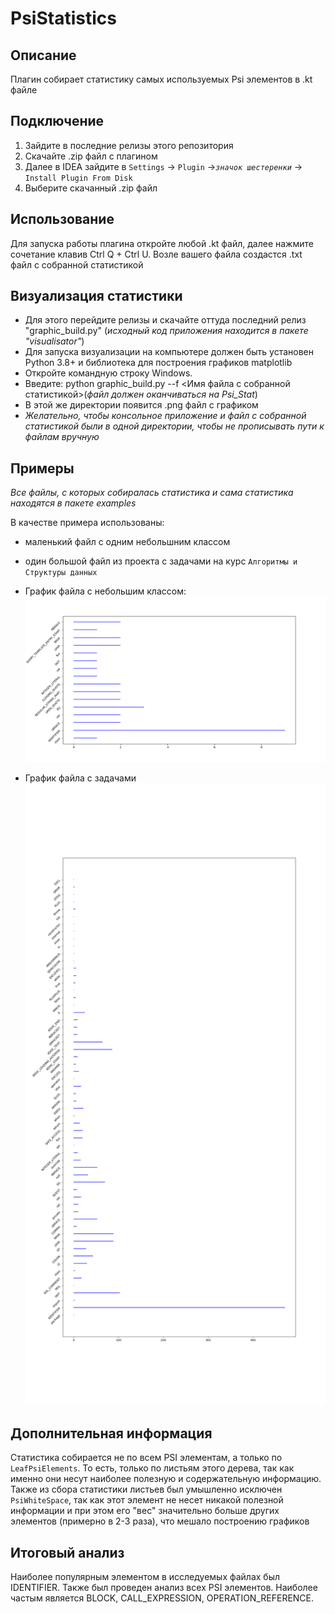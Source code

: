 # PsiStatistics


## Описание
Плагин собирает статистику самых используемых Psi элементов в .kt файле

## Подключение
1. Зайдите в последние релизы этого репозитория
2. Скачайте .zip файл с плагином
3. Далее в IDEA зайдите в `Settings` -> `Plugin` ->*`значок шестеренки`* -> `Install Plugin From Disk`
4. Выберите скачанный .zip файл

## Использование
Для запуска работы плагина откройте любой .kt файл, далее нажмите сочетание клавив Ctrl Q + Ctrl U.
Возле вашего файла создастся .txt файл с собранной статистикой

## Визуализация статистики
 - Для этого перейдите релизы и скачайте оттуда последний релиз "graphic_build.py" (*исходный код приложения находится в пакете "visualisator"*)
 - Для запуска визуализации на компьютере должен быть установен Python 3.8+ и библиотека для построения графиков matplotlib
 - Откройте командную строку Windows. 
 - Введите: python graphic_build.py --f <Имя файла с собранной статистикой>(*файл должен оканчиваться на Psi_Stat*)
 - В этой же директории появится .png файл с графиком
 - *Желательно, чтобы консольное приложение и файл с собранной статистикой были в одной директории, чтобы не прописывать пути к файлам вручную*

## Примеры
*Все файлы, с которых собиралась статистика и сама статистика находятся в пакете examples*

В качестве примера использованы:
 - маленький файл с одним небольшним классом 
 - один большой файл из проекта с задачами на курс `Алгоритмы и Структуры данных`


 - График файла с небольшим классом:  
![alt-текст](https://github.com/yantimirov-timur/PsiStatistics/blob/master/examples/plots/PsiStatisticStudent.kt_PsiStat.png)

 - График файла с задачами
![alt-текст](https://github.com/yantimirov-timur/PsiStatistics/blob/master/examples/plots/PsiStatisticKtBinarySearchTree.kt_PsiStat.png)


## Дополнительная информация
Статистика собирается не по всем PSI элементам, а только по `LeafPsiElements`. То есть, только по листьям этого дерева,
так как именно они несут наиболее полезную и содержательную информацию. Также из сбора статистики листьев был умышленно исключен `PsiWhiteSpace`, так как 
этот элемент не несет никакой полезной информации и при этом его "вес" значительно больше других элементов (примерно в 2-3 раза), что мешало построению графиков

## Итоговый анализ
Наиболее популярным элементом в исследуемых файлах был IDENTIFIER.
Также был проведен анализ всех PSI элементов. Наиболее частым является BLOCK, CALL_EXPRESSION, OPERATION_REFERENCE.
